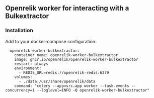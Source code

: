 ## Openrelik worker for interacting with a Bulkextractor

### Installation
Add to your docker-compose configuration:

```
  openrelik-worker-bulkextractor:
    container_name: openrelik-worker-bulkextractor
    image: ghcr.io/openrelik/openrelik-worker-bulkextractor
    restart: always
    environment:
      - REDIS_URL=redis://openrelik-redis:6379
    volumes:
      - ./data:/usr/share/openrelik/data
    command: "celery --app=src.app worker --task-events --concurrency=1 --loglevel=INFO -Q openrelik-worker-bulkextractor"
```
